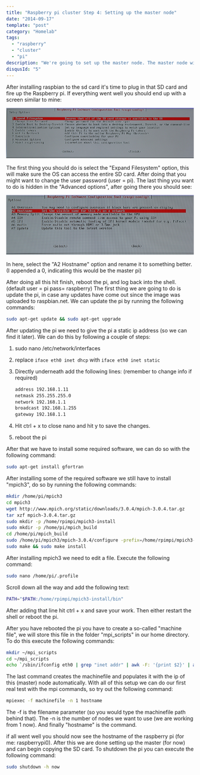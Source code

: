 ```yaml
---
title: "Raspberry pi cluster Step 4: Setting up the master node"
date: "2014-09-17"
template: "post"
category: "Homelab"
tags:
  - "raspberry"
  - "cluster"
  - "pi"
description: "We're going to set up the master node. The master node will be the one that gives work orders to the slaves."
disqusId: "5"
---
```


After installing raspbian to the sd card it's time to plug in that SD card and fire up the Raspberry pi. If everything went well you should end up with a screen similar to mine:

![ncurses based interface that starts after boot that allows you to configure several Raspberry pi settings](./media/pi1-prev.jpg "raspi-config boot screen")

The first thing you should do is select the "Expand Filesystem" option, this will make sure the OS can access the entire SD card. After doing that you might want to change the user password (user = pi). The last thing you want to do is hidden in the "Advanced options", after going there you should see:

![ncurses based interface with the menu options of the 'expand filesystem' option](./media/pi2-prev.jpg "expand filesystem menu options")

In here, select the "A2 Hostname" option and rename it to something better. (I appended a 0, indicating this would be the master pi)

After doing all this hit finish, reboot the pi, and log back into the shell. (default user = pi pass= raspberry) The first thing we are going to do is update the pi, in case any updates have come out since the image was uploaded to raspbian.net. We can update the pi by running the following commands:

```bash
sudo apt-get update && sudo apt-get upgrade
```

After updating the pi we need to give the pi a static ip address (so we can find it later). We can do this by following a couple of steps:

1. sudo nano /etc/network/interfaces
2. replace `iface eth0 inet dhcp` with `iface eth0 inet static`
3. Directly underneath add the following lines: (remember to change info if required)

   ```bash
   address 192.168.1.11
   netmask 255.255.255.0
   network 192.168.1.1
   broadcast 192.168.1.255
   gateway 192.168.1.1
   ```

4. Hit ctrl + x to close nano and hit y to save the changes.
5. reboot the pi

After that we have to install some required software, we can do so with the following command:

```bash
sudo apt-get install gfortran
```

After installing some of the required software we still have to install "mpich3", do so by running the following commands:

```bash
mkdir /home/pi/mpich3
cd mpich3
wget http://www.mpich.org/static/downloads/3.0.4/mpich-3.0.4.tar.gz
tar xzf mpich-3.0.4.tar.gz
sudo mkdir -p /home/rpimpi/mpich3-install
sudo mkdir -p /home/pi/mpich_build
cd /home/pi/mpich_build
sudo /home/pi/mpich3/mpich-3.0.4/configure -prefix=/home/rpimpi/mpich3-install
sudo make && sudo make install
```

After installing mpich3 we need to edit a file. Execute the following command:

```bash
sudo nano /home/pi/.profile
```

Scroll down all the way and add the following text:

```bash
PATH="$PATH:/home/rpimpi/mpich3-install/bin"
```

After adding that line hit ctrl + x and save your work. Then either restart the shell or reboot the pi.

After you have rebooted the pi you have to create a so-called "machine file", we will store this file in the folder "mpi_scripts" in our home directory. To do this execute the following commands:

```bash
mkdir ~/mpi_scripts
cd ~/mpi_scripts
echo `/sbin/ifconfig eth0 | grep "inet addr" | awk -F: '{print $2}' | awk '{print $1}'` > machinefile
```

The last command creates the machinefile and populates it with the ip of this (master) node automatically. With all of this setup we can do our first real test with the mpi commands, so try out the following command:

```bash
mpiexec -f machinefile -n 1 hostname
```

The -f is the filename parameter (so you would type the machinefile path behind that).
The -n is the number of nodes we want to use (we are working from 1 now). And finally "hostname" is the command.

if all went well you should now see the hostname of the raspberry pi (for me: raspberrypi0). After this we are done setting up the master (for now) and can begin copying the SD card. To shutdown the pi you can execute the following command:

```bash
sudo shutdown -h now
```
